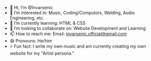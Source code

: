 - 👋 Hi, I’m @Invarsenic
- 👀 I’m interested in: Music, Coding/Computors, Welding, Audio Engineering, etc.
- 🌱 I’m currently learning: HTML & CSS
- 💞️ I’m looking to collaborate on: Website Development and Learning
- 📫 How to reach me: Email: invarsenic.official@gmail.com
- 😄 Pronouns: He/him
- ⚡ Fun fact: I write my own music and am currently creating my own website for my "Artist persona." 

<!---
Invarsenic/Invarsenic is a ✨ special ✨ repository because its `README.md` (this file) appears on your GitHub profile.
You can click the Preview link to take a look at your changes.
--->
